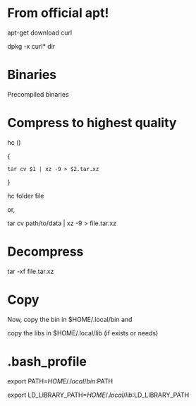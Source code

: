 # From official apt!
apt-get download curl

dpkg -x curl* dir

# Binaries
Precompiled binaries

# Compress to highest quality
hc () 

{ 

    tar cv $1 | xz -9 > $2.tar.xz

}

hc folder file

or,

tar cv path/to/data | xz -9 > file.tar.xz

# Decompress
tar -xf file.tar.xz

# Copy
Now, copy the bin in $HOME/.local/bin and 

copy the libs in $HOME/.local/lib (if exists or needs)

# .bash_profile
export PATH=$HOME/.local/bin:$PATH

export LD_LIBRARY_PATH=$HOME/.local/lib:$LD_LIBRARY_PATH
